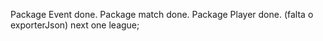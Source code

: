 Package Event done.
Package match done.
Package Player done. (falta o exporterJson)
next one league;
